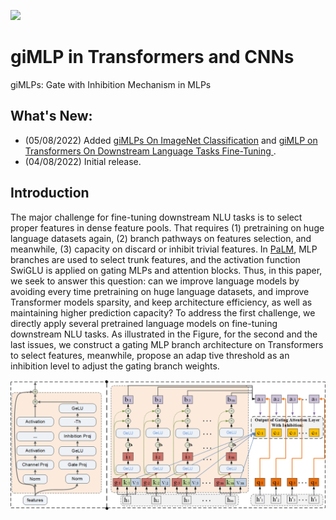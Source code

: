 <img src="./figures/palm.gif" width="450px"></img>

# giMLP in Transformers and CNNs

giMLPs: Gate with Inhibition Mechanism in MLPs

## What's New:

- (05/08/2022) Added [giMLPs On ImageNet Classification](/giMLP_CNN/README.md) and [giMLP on Transformers On Downstream Language Tasks Fine-Tuning 
](/giMLP_Transformers/README.md).
- (04/08/2022) Initial release.

## Introduction

The major challenge for fine-tuning downstream NLU tasks is to select proper features in dense feature pools. That requires (1) pretraining on huge language datasets again, (2) branch pathways on features selection, and meanwhile, (3) capacity on discard or inhibit trivial features. In [PaLM](https://github.com/lucidrains/PaLM-pytorch), MLP branches are used to select trunk features, and the activation function SwiGLU is applied on gating MLPs and attention blocks. Thus, in this paper, we seek to answer this question: can we improve language models by avoiding every time pretraining on huge language datasets, and improve Transformer models sparsity, and keep architecture efficiency, as well as maintaining higher prediction capacity? To address the first challenge, we directly apply several pretrained language models on fine-tuning downstream NLU tasks. As illustrated in the Figure, for the second and the last issues, we construct a gating MLP branch architecture on Transformers to select features, meanwhile, propose an adap tive threshold as an inhibition level to adjust the gating branch weights.


<img src="./figures/Figure2.png" alt="Figure: The Architecture of Gate With Inhibition in MLPs and Transformers’ Key side." align=center> 




